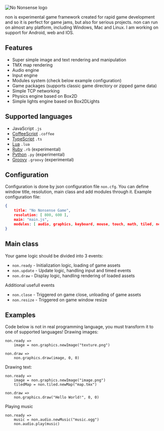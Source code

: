 ![No Nonsense logo](https://raw.githubusercontent.com/deathbeam/non/master/core/src/assets/splash.png)

non is experimental game framework created for rapid game development and so it is perfect for game jams, but also for serious projects. non can run on almost any platform, including Windows, Mac and Linux. I am working on support for Android, web and IOS.

## Features

* Super simple image and text rendering and manipulation
* TMX map rendering
* Audio engine
* Input engine
* Modules system (check below example configuration)
* Game packages (supports classic game directory or zipped game data)
* Simple TCP networking
* Physics engine based on Box2D
* Simple lights engine based on Box2DLights

## Supported languages

* JavaScript `.js`
* [CoffeeScript](http://coffeescript.org/) `.coffee`
* [TypeScript](http://typescriptlang.org/) `.ts`
* [Lua](http://lua.org/) `.lua`
* [Ruby](https://ruby-lang.org) `.rb` (experimental)
* [Python](https://python.org/) `.py` (experimental)
* [Groovy](http://groovy-lang.org/) `.groovy` (experimental)

## Configuration

Configuration is done by json configuration file `non.cfg`. You can define window title, resolution, main class and add modules through it. Example configuration file:
```json
{
    title: "No Nonsense Game",
    resolution: [ 800, 600 ],
    main: "main.js",
    modules: [ audio, graphics, keyboard, mouse, touch, math, tiled, network, physics, lights ]
}
```

## Main class

Your game logic should be divided into 3 events:
* `non.ready` - Initialization logic, loading of game assets
* `non.update` - Update logic, handling input and timed events
* `non.draw` - Display logic, handling rendering of loaded assets

Additional usefull events
* `non.close` - Triggered on game close, unloading of game assets
* `non.resize` - Triggered on game window resize

## Examples
Code below is not in real programming language, you must transform it to one of supported languages!
Drawing images:
```
non.ready =>
	image = non.graphics.newImage("texture.png")

non.draw =>
	non.graphics.draw(image, 0, 0)
```

Drawing text:
```
non.ready =>
	image = non.graphics.newImage("image.png")
	tiledMap = non.tiled.newMap("map.tmx")

non.draw =>
	non.graphics.draw("Hello World!", 0, 0)
```

Playing music
```
non.ready =>
	music = non.audio.newMusic("music.ogg")
	non.audio.play(music)
```